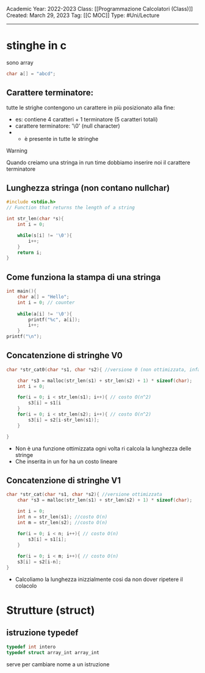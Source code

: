 Academic Year: 2022-2023
Class: [[Programmazione Calcolatori (Class)]]
Created: March 29, 2023
Tag: [[C MOC]]
Type: #Uni/Lecture 

---
# stinghe in c

sono array
```c
char a[] = "abcd"; 
```

## Carattere terminatore:
tutte le strighe contengono un carattere in più posizionato alla fine:
- es: contiene 4 caratteri + 1 terminatore (5 caratteri totali)
- carattere terminatore: '\\0' (null character)
- - è presente in tutte le stringhe

>[!warning]
>Quando creiamo una stringa in run time dobbiamo inserire noi il carattere terminatore

## Lunghezza stringa (non contano nullchar)
```c
#include <stdio.h>
// Function that returns the length of a string

int str_len(char *s){
	int i = 0;

	while(s[i] != '\0'){
		i++;
	}
	return i;
}
```

## Come funziona la stampa di una stringa
```c
int main(){
	char a[] = "Hello";
	int i = 0; // counter
	
	while(a[i] != '\0'){
		printf("%c", a[i]);
		i++;
	}
printf("\n");
```

## Concatenzione di stringhe V0
```c
char *str_cat0(char *s1, char *s2){ //versione 0 (non ottimizzata, infatti calcola 2 volte la lunghezza di s1 e s2)

	char *s3 = malloc(str_len(s1) + str_len(s2) + 1) * sizeof(char);
	int i = 0;

	for(i = 0; i < str_len(s1); i++){ // costo O(n^2)
		s3[i] = s1[i
	}
	for(i = 0; i < str_len(s2); i++){ // costo O(n^2) 
		s3[i] = s2[i-str_len(s1)];
	}

}
```
- Non è una funzione ottimizzata ogni volta ri calcola la lunghezza delle stringe
- Che inserita in un for ha un costo lineare

## Concatenzione di stringhe V1
```C
char *str_cat(char *s1, char *s2){ //versione ottimizzata
	char *s3 = malloc(str_len(s1) + str_len(s2) + 1) * sizeof(char);

	int i = 0;
	int n = str_len(s1); //costo O(n)
	int m = str_len(s2); //costo O(n)

	for(i = 0; i < n; i++){ // costo O(n)
		s3[i] = s1[i];
	}
	
	for(i = 0; i < m; i++){ // costo O(n)
	s3[i] = s2[i-n];
}
```
- Calcoliamo la lunghezza inizzialmente cosi da non dover ripetere il colacolo

# Strutture (struct)


## istruzione typedef
```c
typedef int intero
typedef struct array_int array_int
```
serve per cambiare nome a un istruzione 